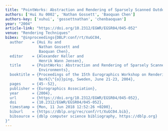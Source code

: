 ```yaml
---
title: "PointWorks: Abstraction and Rendering of Sparsely Scanned Outdoor Environments."
authors: ['Hui Xu 0002', 'Nathan Gossett', 'Baoquan Chen']
authors-key: ['xuhui', 'gossettnathan', 'chenbaoquan']
year: "2004"
article-link: "https://doi.org/10.2312/EGWR/EGSR04/045-052"
venue: "Rendering Techniques"
bibex: "@inproceedings{DBLP:conf/rt/XuGC04,
  author    = {Hui Xu and
               Nathan Gossett and
               Baoquan Chen},
  editor    = {Alexander Keller and
               Henrik Wann Jensen},
  title     = {PointWorks: Abstraction and Rendering of Sparsely Scanned Outdoor
               Environments},
  booktitle = {Proceedings of the 15th Eurographics Workshop on Rendering Techniques,
               Nork{\"{o}}ping, Sweden, June 21-23, 2004},
  pages     = {45--52},
  publisher = {Eurographics Association},
  year      = {2004},
  url       = {https://doi.org/10.2312/EGWR/EGSR04/045-052},
  doi       = {10.2312/EGWR/EGSR04/045-052},
  timestamp = {Mon, 11 Jun 2018 12:52:26 +0200},
  biburl    = {https://dblp.org/rec/conf/rt/XuGC04.bib},
  bibsource = {dblp computer science bibliography, https://dblp.org}
}"
---
```

